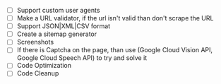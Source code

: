 - [ ] Support custom user agents
- [ ] Make a URL validator, if the url isn't valid than don't scrape the URL
- [ ] Support JSON|XML|CSV format
- [ ] Create a sitemap generator
- [ ] Screenshots
- [ ] If there is Captcha on the page, than use (Google Cloud Vision API, Google Cloud Speech API) to try and solve it
- [ ] Code Optimization
- [ ] Code Cleanup
